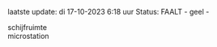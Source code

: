 laatste update: 
di 17-10-2023  6:18   uur 
Status: FAALT - geel - 
<div class="service R">schijfruimte</div><div class="service Y">microstation</div>